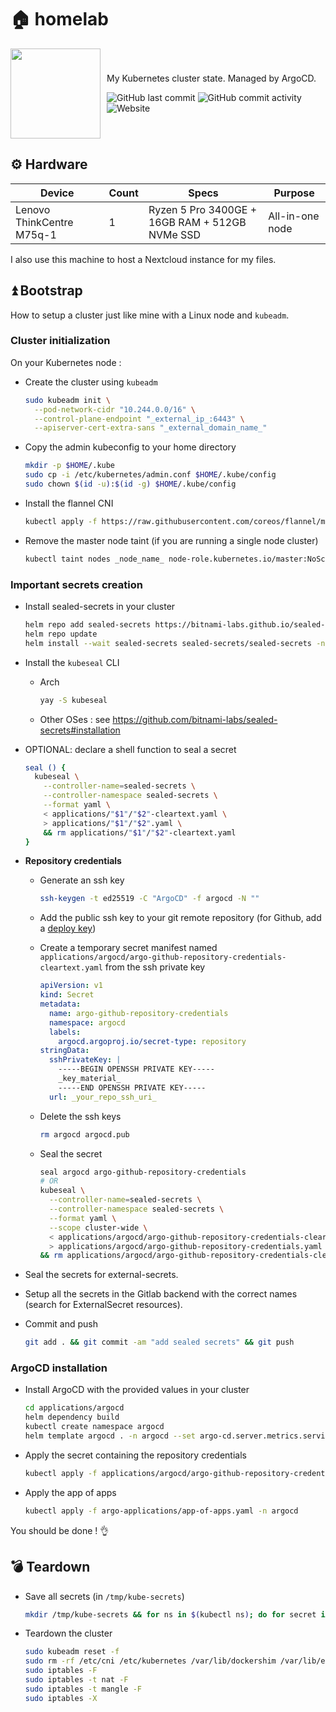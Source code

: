# 🏠 homelab

<div style="display: flex; justify-content: left; flex-direction: row; align-items: center;">
<img width="144px" height="144px" style="margin-right: 10px;" src="https://camo.githubusercontent.com/fd23263fa81136afc1918aaee7bd61b0178989edb8c999e5dd6fd8bc7417932d/68747470733a2f2f692e696d6775722e636f6d2f45584e544a6e412e706e67"></img>
<div><p>My Kubernetes cluster state. Managed by ArgoCD.</p><p>
<img alt="GitHub last commit" src="https://img.shields.io/github/last-commit/cterence/homelab">
<img alt="GitHub commit activity" src="https://img.shields.io/github/commit-activity/w/cterence/homelab">
<img alt="Website" src="https://img.shields.io/website?label=argocd.terence.cloud&url=https%3A%2F%2Fargocd.terence.cloud%2Fhealthz">
</p></div>
</div>


## ⚙️ Hardware

| Device                    | Count | Specs                                          | Purpose         |
| ------------------------- | ----- | ---------------------------------------------- | --------------- |
| Lenovo ThinkCentre M75q-1 | 1     | Ryzen 5 Pro 3400GE + 16GB RAM + 512GB NVMe SSD | All-in-one node |

I also use this machine to host a Nextcloud instance for my files.

## ⏫ Bootstrap

How to setup a cluster just like mine with a Linux node and `kubeadm`.

### Cluster initialization

On your Kubernetes node :

- Create the cluster using `kubeadm`

  ```bash
  sudo kubeadm init \
    --pod-network-cidr "10.244.0.0/16" \
    --control-plane-endpoint "_external_ip_:6443" \
    --apiserver-cert-extra-sans "_external_domain_name_"
  ```

- Copy the admin kubeconfig to your home directory

  ```bash
  mkdir -p $HOME/.kube
  sudo cp -i /etc/kubernetes/admin.conf $HOME/.kube/config
  sudo chown $(id -u):$(id -g) $HOME/.kube/config
  ```

- Install the flannel CNI

  ```bash
  kubectl apply -f https://raw.githubusercontent.com/coreos/flannel/master/Documentation/kube-flannel.yml
  ```

- Remove the master node taint (if you are running a single node cluster)

  ```bash
  kubectl taint nodes _node_name_ node-role.kubernetes.io/master:NoSchedule-
  ```

### Important secrets creation

- Install sealed-secrets in your cluster

  ```bash
  helm repo add sealed-secrets https://bitnami-labs.github.io/sealed-secrets
  helm repo update
  helm install --wait sealed-secrets sealed-secrets/sealed-secrets -n sealed-secrets --create-namespace=true
  ```

- Install the `kubeseal` CLI

  - Arch

    ```bash
    yay -S kubeseal
    ```

  - Other OSes : see https://github.com/bitnami-labs/sealed-secrets#installation

- OPTIONAL: declare a shell function to seal a secret

  ```bash
  seal () {
    kubeseal \
      --controller-name=sealed-secrets \
      --controller-namespace sealed-secrets \
      --format yaml \
      < applications/"$1"/"$2"-cleartext.yaml \
      > applications/"$1"/"$2".yaml \
      && rm applications/"$1"/"$2"-cleartext.yaml
  }
  ```

- **Repository credentials**

  - Generate an ssh key

    ```bash
    ssh-keygen -t ed25519 -C "ArgoCD" -f argocd -N ""
    ```

  - Add the public ssh key to your git remote repository (for Github, add a [deploy key](https://docs.github.com/en/developers/overview/managing-deploy-keys#deploy-keys))

  - Create a temporary secret manifest named `applications/argocd/argo-github-repository-credentials-cleartext.yaml` from the ssh private key

    ```yaml
    apiVersion: v1
    kind: Secret
    metadata:
      name: argo-github-repository-credentials
      namespace: argocd
      labels:
        argocd.argoproj.io/secret-type: repository
    stringData:
      sshPrivateKey: |
        -----BEGIN OPENSSH PRIVATE KEY-----
        _key_material_
        -----END OPENSSH PRIVATE KEY-----
      url: _your_repo_ssh_uri_
    ```

  - Delete the ssh keys

    ```bash
    rm argocd argocd.pub
    ```

  - Seal the secret

    ```bash
    seal argocd argo-github-repository-credentials
    # OR
    kubeseal \
      --controller-name=sealed-secrets \
      --controller-namespace sealed-secrets \
      --format yaml \
      --scope cluster-wide \
      < applications/argocd/argo-github-repository-credentials-cleartext.yaml \
      > applications/argocd/argo-github-repository-credentials.yaml \
    && rm applications/argocd/argo-github-repository-credentials-cleartext.yaml
    ```

<!-- TODO: more details on this part -->

- Seal the secrets for external-secrets.

- Setup all the secrets in the Gitlab backend with the correct names (search for ExternalSecret resources).

- Commit and push

  ```bash
  git add . && git commit -am "add sealed secrets" && git push
  ```

### ArgoCD installation

- Install ArgoCD with the provided values in your cluster

  ```bash
  cd applications/argocd
  helm dependency build
  kubectl create namespace argocd
  helm template argocd . -n argocd --set argo-cd.server.metrics.serviceMonitor.enabled=false --set argo-cd.redis.metrics.serviceMonitor.enabled=false --set argo-cd.dex.metrics.serviceMonitor.enabled=false --set argo-cd.repoServer.metrics.serviceMonitor.enabled=false --set argo-cd.notifications.metrics.serviceMonitor.enabled=false --set argo-cd.applicationSet.metrics.serviceMonitor.enabled=false   --set argo-cd.controller.metrics.serviceMonitor.enabled=false | kubectl apply -n argocd -f -
  ```

- Apply the secret containing the repository credentials

  ```bash
  kubectl apply -f applications/argocd/argo-github-repository-credentials.yaml -n argocd
  ```

- Apply the app of apps

  ```bash
  kubectl apply -f argo-applications/app-of-apps.yaml -n argocd
  ```

You should be done ! 👌

## 💣 Teardown

- Save all secrets (in `/tmp/kube-secrets`)

  ```bash
  mkdir /tmp/kube-secrets && for ns in $(kubectl ns); do for secret in $(kubectl get secret -n $ns | grep Opaque | awk '{print $1}'); do kubectl get secrets -n $ns $secret -o yaml | kubectl neat > /tmp/kube-secrets/$secret-cleartext.yaml; done; done
  ```

- Teardown the cluster

  ```bash
  sudo kubeadm reset -f
  sudo rm -rf /etc/cni /etc/kubernetes /var/lib/dockershim /var/lib/etcd /var/lib/kubelet /var/run/kubernetes ~/.kube/*
  sudo iptables -F
  sudo iptables -t nat -F
  sudo iptables -t mangle -F
  sudo iptables -X
  ```

